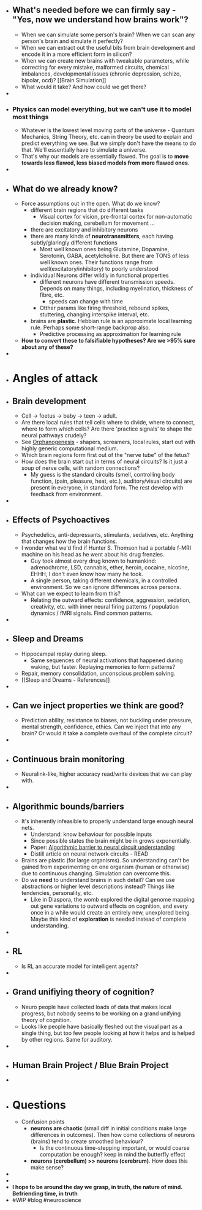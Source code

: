 - ## What's needed before we can firmly say - "Yes, now we understand how brains work"?
    - When we can simulate some person's brain? When we can scan any person's brain and simulate it perfectly?
    - When we can extract out the useful bits from brain development and encode it in a more efficient form in silicon?
    - When we can create new brains with tweakable parameters, while correcting for every mistake, malformed circuits, chemical imbalances, developmental issues (chronic depression, schizo, bipolar, ocd)? [[Brain Simulation]]
    - What would it take? And how could we get there?
- 
- ### Physics can model everything, but we can't use it to model most things
    - Whatever is the lowest level moving parts of the universe - Quantum Mechanics, String Theory, etc. can in theory be used to explain and predict everything we see. But we simply don't have the means to do that. We'll essentially have to simulate a universe.
    - That's why our models are essentially flawed. The goal is to **move towards less flawed, less biased models from more flawed ones**.
- 
- ## What do we already know?
    - Force assumptions out in the open. What do we know?
        - different brain regions that do different tasks
            - Visual cortex for vision, pre-frontal cortex for non-automatic decision making, cerebellum for movement ...
        - there are excitatory and inhibitory neurons
        - there are many kinds of **neurotransmitters**, each having subtly/glaringly different functions
            - Most well known ones being Glutamine, Dopamine, Serotonin, GABA, acetylcholine. But there are TONS of less well known ones. Their functions range from well(excitatory/inhibitory) to poorly understood
        - individual Neurons differ wildly in functional properties
            - different neurons have different transmission speeds. Depends on many things, including myelination, thickness of fibre, etc.
                - speeds can change with time
            - Otther params like firing threshold, rebound spikes, stuttering, changing interspike interval, etc.
        - brains are **plastic**. Hebbian rule is an approximate local learning rule. Perhaps some short-range backprop also.
            - Predictive processing as approximation for learning rule
    - __How to convert these to falsifiable hypotheses? Are we >95% sure about any of these?__
- 
- # Angles of attack
- ## Brain development
    - Cell -> foetus -> baby -> teen -> adult.
    - Are there local rules that tell cells where to divide, where to connect, where to form which cells? Are there 'practice signals' to shape the neural pathways crudely?
    - See [Orphanogenesis](https://www.gregegan.net/DIASPORA/01/Orphanogenesis.html) - shapers, screamers, local rules, start out with highly generic computational medium.
    - Which brain regions form first out of the "nerve tube" of the fetus?
    - How does the brain start out in terms of neural circuits? Is it just a soup of nerve cells, with random connections?
        - My guess is the standard circuits (smell, controlling body function, (pain, pleasure, heat, etc.), auditory/visual circuits) are present in everyone, in standard form. The rest develop with feedback from environment.
- 
- ## Effects of Psychoactives
    - Psychedelics, anti-depressants, stimulants, sedatives, etc. Anything that changes how the brain functions.
    - I wonder what we'd find if Hunter S. Thomson had a portable f-MRI machine on his head as he went about his drug frenzies.
        - Guy took almost every drug known to humankind: adrenochrome, LSD, cannabis, ether, heroin, cocaine, nicotine, EHHH, I don't even know how many he took.
        - A single person, taking different chemicals, in a controlled environment. So we can ignore differences across persons.
    - What can we expect to learn from this?
        - Relating the outward effects: confidence, aggression, sedation, creativity, etc. with inner neural firing patterns / population dynamics / fMRI signals. Find common patterns.
- 
- ## Sleep and Dreams
    - Hippocampal replay during sleep.
        - Same sequences of neural activations that happened during waking, but faster. Replaying memories to form patterns?
    - Repair, memory consolidation, unconscious problem solving.
    - [[Sleep and Dreams - References]]
- 
- ## Can we inject properties we think are good?
    - Prediction ability, resistance to biases, not buckling under pressure, mental strength, confidence, ethics. Can we inject that into any brain? Or would it take a complete overhaul of the complete circuit?
- 
- ## Continuous brain monitoring
    - Neuralink-like, higher accuracy read/write devices that we can play with.
- 
- ## Algorithmic bounds/barriers
    - It's inherently infeasible to properly understand large enough neural nets.
        - Understand: know behaviour for possible inputs
        - Since possible states the brain might be in grows exponentially.
        - Paper: [Algorithmic barrier to neural circuit understanding](https://www.biorxiv.org/content/10.1101/639724v1.full)
        - Distill article on neural network circuits - READ
    - Brains are plastic (for large organisms). So understanding can't be gained from experimenting on one organism (human or otherwise) due to continuous changing. Simulation can overcome this.
    - Do we __need__ to understand brains in such detail? Can we use abstractions or higher level descriptions instead? Things like tendencies, personality, etc.
        - Like in Diaspora, the womb explored the digital genome mapping out gene variations to outward effects on cognition, and every once in a while would create an entirely new, unexplored being. Maybe this kind of __exploration__ is needed instead of complete understanding.
- 
- ## RL
    - Is RL an accurate model for intelligent agents?
- 
- ## Grand unifiying theory of cognition?
    - Neuro people have collected loads of data that makes local progress, but nobody seems to be working on a grand unifying theory of cognition.
    - Looks like people have basically fleshed out the visual part as a single thing, but too few people looking at how it helps and is helped by other regions. Same for auditory.
- 
- ## Human Brain Project / Blue Brain Project
- 
- # Questions
    - Confusion points
        - **neurons are chaotic** (small diff in initial conditions make large differences in outcomes). Then how come collections of neurons (brains) tend to create smoothed behaviour?
            - Is the continuous time-stepping important, or would coarse computation be enough? keep in mind the butterfly effect
        - **neurons (cerebellum) >> neurons (cerebrum)**. How does this make sense?
- 
- 
- __I hope to be around
the day we grasp, in truth,
the nature of mind.
Befriending time, in truth__
- #WIP #blog #neuroscience
